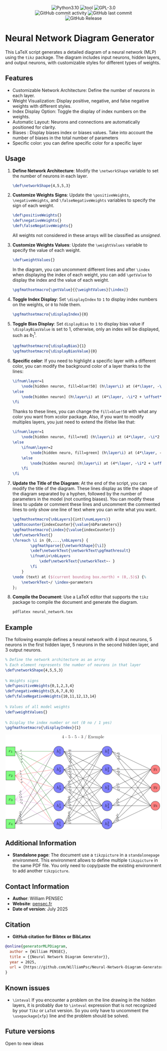 <p align="center">
    <img src="https://img.shields.io/badge/language-Python3-%23f34b7d.svg?style=for-the-badge&logo=python" alt="Python3.10">
    <img src="https://img.shields.io/badge/tool-Neural_Network-red?style=for-the-badge&logo=framework" alt="tool">
    <img src="https://img.shields.io/github/license/WilliamPsc/generatorNeuralNetworkTikz?style=for-the-badge" alt="GPL-3.0">
    <br/>
    <img alt="GitHub commit activity" src="https://img.shields.io/github/commit-activity/t/WilliamPsc/generatorNeuralNetworkTikz?style=for-the-badge&logo=Github">
    <img alt="GitHub last commit" src="https://img.shields.io/github/last-commit/WilliamPsc/generatorNeuralNetworkTikz?display_timestamp=author&style=for-the-badge&logo=Github">
    <br/>
    <img alt="GitHub Release" src="https://img.shields.io/github/v/release/WilliamPsc/Neural-Network-Diagram-Generator?display_name=tag&style=for-the-badge">
</p>

# Neural Network Diagram Generator
This LaTeX script generates a detailed diagram of a neural network (MLP) using the `tikz` package. The diagram includes input neurons, hidden layers, and output neurons, with customizable styles for different types of weights.

## Features
- Customizable Network Architecture: Define the number of neurons in each layer.
- Weight Visualization: Display positive, negative, and false negative weights with different styles.
- Index Display Option: Toggle the display of index numbers on the weights.
- Automatic Layout: Neurons and connections are automatically positioned for clarity.
- Biases : Display biases index or biases values. Take into account the number of biases in the total number of parameters
- Specific color: you can define specific color for a specific layer

## Usage
1. **Define Network Architecture**: Modify the `\networkShape` variable to set the number of neurons in each layer.
    ```latex
    \def\networkShape{4,5,5,3}
    ```

2. **Customize Weights Signs**: Update the `\positiveWeights`, `\negativeWeights`, and `\falseNegativeWeights` variables to specify the sign of each weight.
    ```latex
    \def\positiveWeights{}
    \def\negativeWeights{}
    \def\falseNegativeWeights{}
    ```
    All weights not considered in these arrays will be classified as *unsigned*.

3. **Customize Weights Values**: Update the `\weightValues` variable to specify the value of each weight.
    ```latex
    \def\weightValues{}
    ```
    In the diagram, you can uncomment different lines and after `\index` when displaying the index of each weight, you can add `\getValue` to display the index and the value of each weight.
    ```latex
    \pgfmathsetmacro{\getValue}{{\weightValues}[\index]}
    ```

4. **Toggle Index Display**: Set `\displayIndex` to `1` to display index numbers on the weights, or `0` to hide them.
    ```latex
    \pgfmathsetmacro{\displayIndex}{0}
    ```

5. **Toggle Bias Display**: Set `displayBias` to `1` to display bias value if `\displayBiasValue` is set to 1, otherwise, only an index will be displayed, such as $`b_1^1`$.
    ```latex
    \pgfmathsetmacro{\displayBias}{1}
    \pgfmathsetmacro{\displayBiasValue}{0}
    ```

6. **Specific color**: If you need to highlight a specific layer with a different color, you can modify the background color of a layer thanks to the lines:
    ```latex
    \ifnum\layer=1
        \node[hidden neuron, fill=blue!50] (h\layer\i) at (4*\layer, -\i*2 + \offset*2 + 2) {$h^{\layer}_{\i}$};
    \else
        \node[hidden neuron] (h\layer\i) at (4*\layer, -\i*2 + \offset*2 + 2) {$h^{\layer}_{\i}$};
    \fi
    ```
    Thanks to these lines, you can change the ```fill=blue!50``` with what any color you want from xcolor package. Also, if you want to modify multiples layers, you just need to extend the if/else like that:
    ```latex
    \ifnum\layer=1
        \node[hidden neuron, fill=red] (h\layer\i) at (4*\layer, -\i*2 + \offset*2 + 2) {$h^{\layer}_{\i}$};
    \else
        \ifnum\layer=2
            \node[hidden neuro, fill=green] (h\layer\i) at (4*\layer, -\i*2 + \offset*2 + 2) {$h^{\layer}_{\i}$};
        \else
            \node[hidden neuron] (h\layer\i) at (4*\layer, -\i*2 + \offset*2 + 2) {$h^{\layer}_{\i}$};
        \fi
    \fi

7. **Update the Title of the Diagram**: At the end of the script, you can modify the title of the diagram.
    These lines display as title the shape of the diagram separated by a hyphen, followed by the number of parameters in the model (not counting biases). You can modify these lines to update or comment these lines and uncomment the commented lines to only show one line of text where you can write what you want.
    ```latex
    \pgfmathsetmacro{\nbLayers}{int(\numLayers)}
    \addtocounter{indexCounter}{\value{nbParameters}}
    \pgfmathsetmacro{\index}{\value{indexCounter}}
    \def\networkText{}
    \foreach \i in {0,...,\nbLayers} {
            \pgfmathparse{{\networkShape}[\i]}
            \xdef\networkText{\networkText\pgfmathresult}
            \ifnum\i<\nbLayers
                \xdef\networkText{\networkText~- }
            \fi
        }
    \node (text) at ($(current bounding box.north) + (0,.5)$) {%
        \networkText~/ \index~parameters
    };
    ```

8. **Compile the Document**: Use a LaTeX editor that supports the `tikz` package to compile the document and generate the diagram.
    ```bash
    pdflatex neural_network.tex
    ```

## Example
The following example defines a neural network with 4 input neurons, 5 neurons in the first hidden layer, 5 neurons in the second hidden layer, and 3 output neurons.

```latex
% Define the network architecture as an array
% Each element represents the number of neurons in that layer
\def\networkShape{4,5,5,3}

% Weights signs
\def\positiveWeights{0,1,2,3,4}
\def\negativeWeights{5,6,7,8,9}
\def\falseNegativeWeights{10,11,12,13,14}

% Values of all model weights
\def\weightValues{}

% Display the index number or not (0 no / 1 yes)
\pgfmathsetmacro{\displayIndex}{1}
```

![Example Image](example_diagram.png)

## Additional Information
- **Standalone page**: The document use a `tikzpicture` in a `standalonepage` environment. This environment allows to define multiple `tikzpicture` in the same PDF file. You only need to copy/paste the existing environment to add another `tikzpicture`.

## Contact Information
- **Author**: William PENSEC
- **Website**: <a href="https://pensec.fr">pensec.fr</a>
- **Date of version**: July 2025

## Citation

- **GitHub citation for Bibtex or BibLatex**
```bibtex
@online{generatorMLPDiagram,
  author = {William PENSEC},
  title = {{Neural Network Diagram Generator}},
  year = 2025,
  url = {https://github.com/WilliamPsc/Neural-Network-Diagram-Generator}
}
```

## Known issues
- `\inteval`
  If you encounter a problem on the line drawing in the hidden layers, it is probably due to `\inteval` expression that is not recognized by your `Tikz` or `LaTeX` version. So you only have to uncomment the `\usepackage{xfp}` line and the problem should be solved.

## Future versions

Open to new ideas